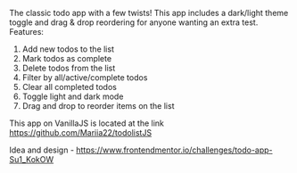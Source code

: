 The classic todo app with a few twists! This app includes a dark/light theme toggle and drag & drop reordering for anyone wanting an extra test.
Features:
1. Add new todos to the list
2. Mark todos as complete
3. Delete todos from the list
4. Filter by all/active/complete todos
5. Clear all completed todos
6. Toggle light and dark mode
7. Drag and drop to reorder items on the list

This app on VanillaJS is located at the link https://github.com/Mariia22/todolistJS

Idea and design - https://www.frontendmentor.io/challenges/todo-app-Su1_KokOW

